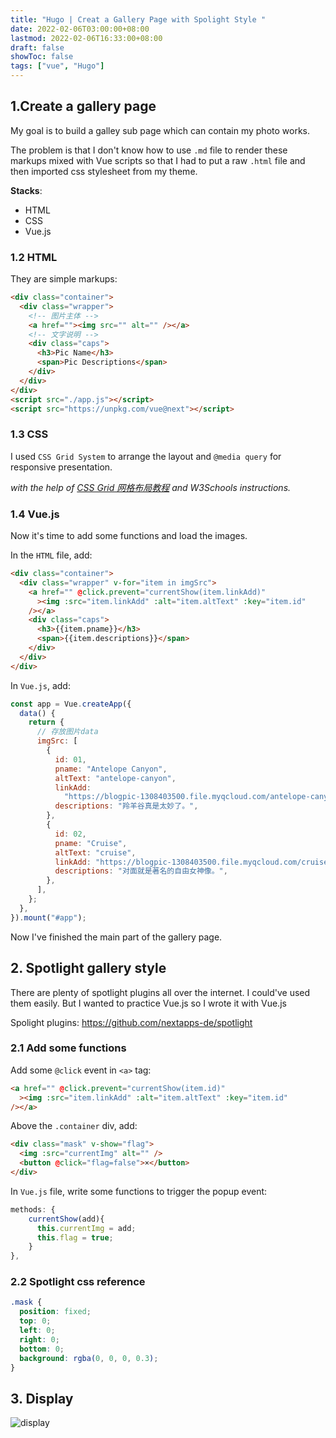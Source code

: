 ```yaml
---
title: "Hugo | Creat a Gallery Page with Spolight Style "
date: 2022-02-06T03:00:00+08:00
lastmod: 2022-02-06T16:33:00+08:00
draft: false
showToc: false
tags: ["vue", "Hugo"]
---
```


## 1.Create a gallery page

My goal is to build a galley sub page which can contain my photo works.

The problem is that I don't know how to use `.md` file to render these markups mixed with Vue scripts so that I had to put a raw `.html` file and then imported css stylesheet from my theme.

**Stacks**:

- HTML
- CSS
- Vue.js

### 1.2 HTML

They are simple markups:

```html
<div class="container">
  <div class="wrapper">
    <!-- 图片主体 -->
    <a href=""><img src="" alt="" /></a>
    <!-- 文字说明 -->
    <div class="caps">
      <h3>Pic Name</h3>
      <span>Pic Descriptions</span>
    </div>
  </div>
</div>
<script src="./app.js"></script>
<script src="https://unpkg.com/vue@next"></script>
```

### 1.3 CSS

I used `CSS Grid System` to arrange the layout and `@media query` for responsive presentation.

_with the help of [CSS Grid 网格布局教程](https://www.ruanyifeng.com/blog/2019/03/grid-layout-tutorial.html) and W3Schools instructions._

### 1.4 Vue.js

Now it's time to add some functions and load the images.

In the `HTML` file, add:

```html
<div class="container">
  <div class="wrapper" v-for="item in imgSrc">
    <a href="" @click.prevent="currentShow(item.linkAdd)"
      ><img :src="item.linkAdd" :alt="item.altText" :key="item.id"
    /></a>
    <div class="caps">
      <h3>{{item.pname}}</h3>
      <span>{{item.descriptions}}</span>
    </div>
  </div>
</div>
```

In `Vue.js`, add:

```js
const app = Vue.createApp({
  data() {
    return {
      // 存放图片data
      imgSrc: [
        {
          id: 01,
          pname: "Antelope Canyon",
          altText: "antelope-canyon",
          linkAdd:
            "https://blogpic-1308403500.file.myqcloud.com/antelope-canyon.JPG",
          descriptions: "羚羊谷真是太妙了。",
        },
        {
          id: 02,
          pname: "Cruise",
          altText: "cruise",
          linkAdd: "https://blogpic-1308403500.file.myqcloud.com/cruise.JPG",
          descriptions: "对面就是著名的自由女神像。",
        },
      ],
    };
  },
}).mount("#app");
```

Now I've finished the main part of the gallery page.

## 2. Spotlight gallery style

There are plenty of spotlight plugins all over the internet. I could've used them easily. But I wanted to practice Vue.js so I wrote it with Vue.js

Spolight plugins:
https://github.com/nextapps-de/spotlight

### 2.1 Add some functions

Add some `@click` event in `<a>` tag:

```html
<a href="" @click.prevent="currentShow(item.id)"
  ><img :src="item.linkAdd" :alt="item.altText" :key="item.id"
/></a>
```

Above the `.container` div, add:

```html
<div class="mask" v-show="flag">
  <img :src="currentImg" alt="" />
  <button @click="flag=false">×</button>
</div>
```

In `Vue.js` file, write some functions to trigger the popup event:

```js
methods: {
    currentShow(add){
      this.currentImg = add;
      this.flag = true;
    }
},
```

### 2.2 Spotlight css reference

```css
.mask {
  position: fixed;
  top: 0;
  left: 0;
  right: 0;
  bottom: 0;
  background: rgba(0, 0, 0, 0.3);
}
```

## 3. Display

![display](https://blogpic-1308403500.file.myqcloud.com/markdown/动画.gif)
